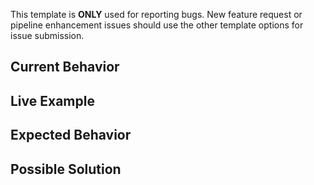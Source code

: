 This template is **ONLY** used for reporting bugs. New feature request or pipeline enhancement issues should use the other template options for issue submission.

## Current Behavior

<!--- What happens instead of the expected behavior? -->

## Live Example

<!--- Provide a link to a live example(s) of the bug -->

## Expected Behavior

<!--- What should happen instead? -->

## Possible Solution

<!--- Not required, but suggest a fix/reason for the bug -->

